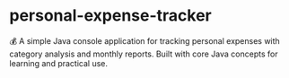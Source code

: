 # personal-expense-tracker
💰 A simple Java console application for tracking personal expenses with category analysis and monthly reports. Built with core Java concepts for learning and practical use.

